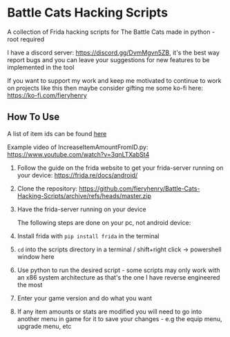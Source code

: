 # Battle Cats Hacking Scripts

A collection of Frida hacking scripts for The Battle Cats made in python - root required

I have a discord server: https://discord.gg/DvmMgvn5ZB, it's the best way report bugs and you can leave your suggestions for new features to be implemented in the tool

If you want to support my work and keep me motivated to 
continue to work on projects like this then maybe consider gifting me some 
ko-fi here: https://ko-fi.com/fieryhenry

## How To Use

A list of item ids can be found [here](https://github.com/fieryhenry/Battle-Cats-Hacking-Scripts/blob/master/ItemIds.txt)

Example video of IncreaseItemAmountFromID.py: https://www.youtube.com/watch?v=3qnLTXabSt4

1. Follow the guide on the frida website to get your frida-server running on your device: https://frida.re/docs/android/

2. Clone the repository: https://github.com/fieryhenry/Battle-Cats-Hacking-Scripts/archive/refs/heads/master.zip

3. Have the frida-server running on your device
   
   The following steps are done on your pc, not android device:

4. Install frida with  `pip install frida` in the terminal

5. `cd` into the scripts directory in a terminal / shift+right click -> powershell window here

6. Use python to run the desired script - some scripts may only work with an x86 system architecture as that's the one I have reverse engineered the most

7. Enter your game version and do what you want

8. If any item amounts or stats are modified you will need to go into another menu in game for it to save your changes - e.g the equip menu, upgrade menu, etc
